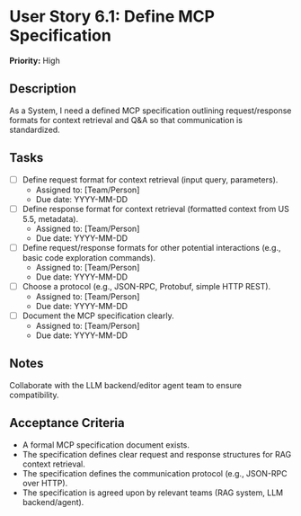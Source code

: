 # User Story 6.1: Define MCP Specification

**Priority:** High

## Description
As a System, I need a defined MCP specification outlining request/response formats for context retrieval and Q&A so that communication is standardized.

## Tasks
- [ ] Define request format for context retrieval (input query, parameters).
  - Assigned to: [Team/Person]
  - Due date: YYYY-MM-DD
- [ ] Define response format for context retrieval (formatted context from US 5.5, metadata).
  - Assigned to: [Team/Person]
  - Due date: YYYY-MM-DD
- [ ] Define request/response formats for other potential interactions (e.g., basic code exploration commands).
  - Assigned to: [Team/Person]
  - Due date: YYYY-MM-DD
- [ ] Choose a protocol (e.g., JSON-RPC, Protobuf, simple HTTP REST).
  - Assigned to: [Team/Person]
  - Due date: YYYY-MM-DD
- [ ] Document the MCP specification clearly.
  - Assigned to: [Team/Person]
  - Due date: YYYY-MM-DD

## Notes
Collaborate with the LLM backend/editor agent team to ensure compatibility.

## Acceptance Criteria
- A formal MCP specification document exists.
- The specification defines clear request and response structures for RAG context retrieval.
- The specification defines the communication protocol (e.g., JSON-RPC over HTTP).
- The specification is agreed upon by relevant teams (RAG system, LLM backend/agent).
